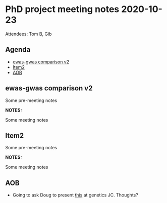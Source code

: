 # PhD project meeting notes 2020-10-23

Attendees: Tom B, Gib

## Agenda

* [ewas-gwas comparison v2](#item1) 
* [Item2](#item2)
* [AOB](#aob)

## ewas-gwas comparison v2 <a name="item1"></a>

Some pre-meeting notes

__NOTES:__

Some meeting notes

## Item2

Some pre-meeting notes

__NOTES:__

Some meeting notes

## AOB

* Going to ask Doug to present [this](https://www.biorxiv.org/content/10.1101/2020.08.24.265280v1?rss=1) at genetics JC. Thoughts? 